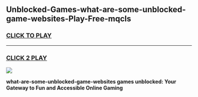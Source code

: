 
## Unblocked-Games-what-are-some-unblocked-game-websites-Play-Free-mqcls
<h3>
<a href="https://premium76.site?title=what-are-some-unblocked-game-websites&ref=22A">CLICK TO PLAY</a></h3>
<hr>

<h3>
<a href="https://premium76.site?title=what-are-some-unblocked-game-websites&ref=22A">CLICK 2 PLAY</a>
  
</h3>

<a href="https://premium76.site?title=what-are-some-unblocked-game-websites&ref=22A"><img src="https://clearcache.store/games.png"></a>


**what-are-some-unblocked-game-websites games unblocked: Your Gateway to Fun and Accessible Online Gaming**
